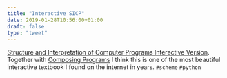 ```yaml
---
title: "Interactive SICP"
date: 2019-01-28T10:56:00+01:00
draft: false
type: "tweet"
---
```


[Structure and Interpretation of Computer Programs Interactive Version](http://xuanji.appspot.com/isicp/). Together
with [Composing Programs](http://www.composingprograms.com) I think this is one of the most beautiful interactive
textbook I found on the internet in years. `#scheme` `#python`

